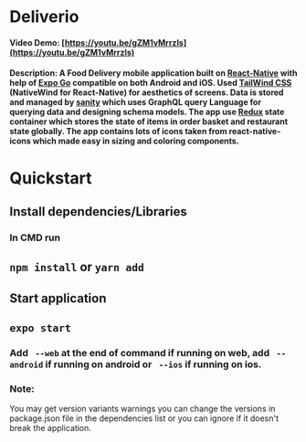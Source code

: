 # Deliverio
#### Video Demo: [https://youtu.be/gZM1vMrrzIs](https://youtu.be/gZM1vMrrzIs)
#### Description: A Food Delivery mobile application built on [React-Native](https://reactnative.dev/) with help of [Expo Go](https://expo.dev/) compatible on both Android and iOS. Used [TailWind CSS](https://www.nativewind.dev/) (NativeWind for React-Native) for aesthetics of screens. Data is stored and managed by [sanity](https://www.sanity.io/) which uses GraphQL query Language for querying data and designing schema models. The app use [Redux](https://redux.js.org/) state container which stores the state of items in order basket and restaurant state globally. The app contains lots of icons taken from react-native-icons which made easy in sizing and coloring components. 

# Quickstart

## Install dependencies/Libraries
### In CMD run
## `npm install` or `yarn add`

## Start application

## `expo start`

### Add  ` --web` at the end of command if running on web, add ` --android` if running on android or ` --ios` if running on ios.

### Note:
You may get version variants warnings you can change the versions in package.json file in the dependencies list or you can ignore if it doesn't break the application.